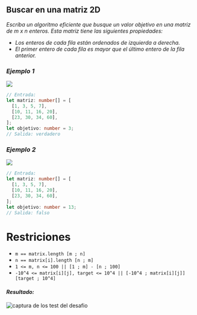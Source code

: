 ## Buscar en una matriz 2D

_Escriba un algoritmo eficiente que busque un valor objetivo en una matriz de m x n enteros. Esta matriz tiene las siguientes propiedades:_

- _Los enteros de cada fila están ordenados de izquierda a derecha._
- _El primer entero de cada fila es mayor que el último entero de la fila anterior._

### _Ejemplo 1_

![](../assets/08/figura-1.jpg)

```typescript
// Entrada:
let matriz: number[] = [
  [1, 3, 5, 7],
  [10, 11, 16, 20],
  [23, 30, 34, 60],
];
let objetivo: number = 3;
// Salida: verdadero
```

### _Ejemplo 2_

![](../assets/08/figura-2.jpg)

```typescript
// Entrada:
let matriz: number[] = [
  [1, 3, 5, 7],
  [10, 11, 16, 20],
  [23, 30, 34, 60],
];
let objetivo: number = 13;
// Salida: falso
```

# Restriciones

- `m == matrix.length [m ; n]`
- `n == matrix[i].length [n ; m] `
- `1 <= m, n <= 100 || [1 ; m] - [n ; 100]`
- `-10^4 <= matrix[i][j], target <= 10^4 || [-10^4 ; matrix[i][j]] [target ; 10^4]`

#### _Resultado:_

![captura de los test del desafio](https://github.com/jean-carlos-19/leetcode/blob/master/captura/challengue-8-2.png)
